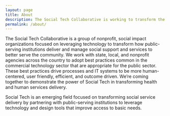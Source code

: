 ```yaml
---
layout: page
title: About
description: The Social Tech Collaborative is working to transform the way technology powers social services.
permalink: /about/
---
```


The Social Tech Collaborative is a group of nonprofit, social impact organizations focused on leveraging technology to transform how public-serving institutions deliver and manage social support and services to better serve the community. We work with state, local, and nonprofit agencies across the country to adopt best practices common in the commercial technology sector that are appropriate for the public sector. These best practices drive processes and IT systems to be more human-centered, user friendly, efficient, and outcome driven. We’re coming together to demonstrate the power of Social Tech in transforming health and human services delivery.

Social Tech is an emerging field focused on transforming social service delivery by partnering with public-serving institutions to leverage technology and design tools that improve access to basic needs.
